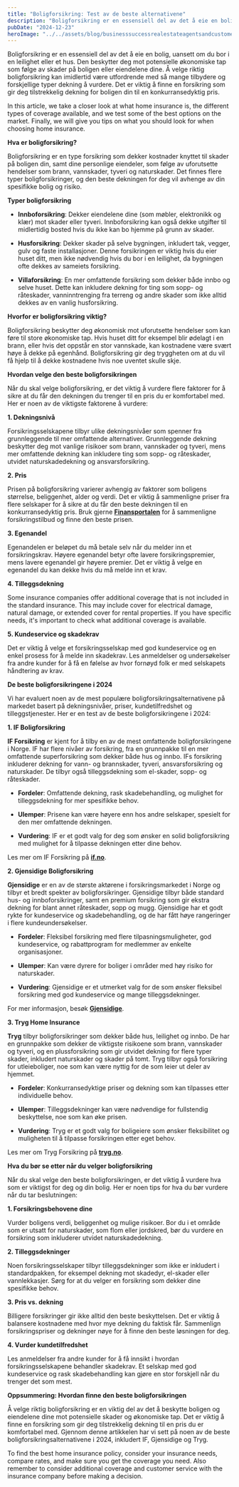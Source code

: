 ```yaml
---
title: "Boligforsikring: Test av de beste alternativene"
description: "Boligforsikring er en essensiell del av det å eie en bolig, uansett om du bor i en leilighet eller et hus. Den beskytter deg mot potensielle økonomiske tap som følge av skader på boligen eller eiendelene dine. Å velge riktig boligforsikring kan imidlertid være utfordrende med så mange tilbydere og forskjellige typer dekning å vurdere. &#8230; Read more"
pubDate: "2024-12-23"
heroImage: "../../assets/blog/businesssuccessrealestateagentsandcustomersshakeha.jpg"
---
```


Boligforsikring er en essensiell del av det å eie en bolig, uansett om du bor i en leilighet eller et hus. Den beskytter deg mot potensielle økonomiske tap som følge av skader på boligen eller eiendelene dine. Å velge riktig boligforsikring kan imidlertid være utfordrende med så mange tilbydere og forskjellige typer dekning å vurdere. Det er viktig å finne en forsikring som gir deg tilstrekkelig dekning for boligen din til en konkurransedyktig pris.

In this article, we take a closer look at what home insurance is, the different types of coverage available, and we test some of the best options on the market. Finally, we will give you tips on what you should look for when choosing home insurance.

**Hva er boligforsikring?**

Boligforsikring er en type forsikring som dekker kostnader knyttet til skader på boligen din, samt dine personlige eiendeler, som følge av uforutsette hendelser som brann, vannskader, tyveri og naturskader. Det finnes flere typer boligforsikringer, og den beste dekningen for deg vil avhenge av din spesifikke bolig og risiko.

**Typer boligforsikring**

- **Innboforsikring**: Dekker eiendelene dine (som møbler, elektronikk og klær) mot skader eller tyveri. Innboforsikring kan også dekke utgifter til midlertidig bosted hvis du ikke kan bo hjemme på grunn av skader.

- **Husforsikring**: Dekker skader på selve bygningen, inkludert tak, vegger, gulv og faste installasjoner. Denne forsikringen er viktig hvis du eier huset ditt, men ikke nødvendig hvis du bor i en leilighet, da bygningen ofte dekkes av sameiets forsikring.

- **Villaforsikring**: En mer omfattende forsikring som dekker både innbo og selve huset. Dette kan inkludere dekning for ting som sopp- og råteskader, vanninntrenging fra terreng og andre skader som ikke alltid dekkes av en vanlig husforsikring.

**Hvorfor er boligforsikring viktig?**

Boligforsikring beskytter deg økonomisk mot uforutsette hendelser som kan føre til store økonomiske tap. Hvis huset ditt for eksempel blir ødelagt i en brann, eller hvis det oppstår en stor vannskade, kan kostnadene være svært høye å dekke på egenhånd. Boligforsikring gir deg tryggheten om at du vil få hjelp til å dekke kostnadene hvis noe uventet skulle skje.

**Hvordan velge den beste boligforsikringen**

Når du skal velge boligforsikring, er det viktig å vurdere flere faktorer for å sikre at du får den dekningen du trenger til en pris du er komfortabel med. Her er noen av de viktigste faktorene å vurdere:

**1. Dekningsnivå**

Forsikringsselskapene tilbyr ulike dekningsnivåer som spenner fra grunnleggende til mer omfattende alternativer. Grunnleggende dekning beskytter deg mot vanlige risikoer som brann, vannskader og tyveri, mens mer omfattende dekning kan inkludere ting som sopp- og råteskader, utvidet naturskadedekning og ansvarsforsikring.

**2. Pris**

Prisen på boligforsikring varierer avhengig av faktorer som boligens størrelse, beliggenhet, alder og verdi. Det er viktig å sammenligne priser fra flere selskaper for å sikre at du får den beste dekningen til en konkurransedyktig pris. Bruk gjerne **[Finansportalen](https://www.finansportalen.no)** for å sammenligne forsikringstilbud og finne den beste prisen.

**3. Egenandel**

Egenandelen er beløpet du må betale selv når du melder inn et forsikringskrav. Høyere egenandel betyr ofte lavere forsikringspremier, mens lavere egenandel gir høyere premier. Det er viktig å velge en egenandel du kan dekke hvis du må melde inn et krav.

**4. Tilleggsdekning**

Some insurance companies offer additional coverage that is not included in the standard insurance. This may include cover for electrical damage, natural damage, or extended cover for rental properties. If you have specific needs, it's important to check what additional coverage is available.

**5. Kundeservice og skadekrav**

Det er viktig å velge et forsikringsselskap med god kundeservice og en enkel prosess for å melde inn skadekrav. Les anmeldelser og undersøkelser fra andre kunder for å få en følelse av hvor fornøyd folk er med selskapets håndtering av krav.

**De beste boligforsikringene i 2024**

Vi har evaluert noen av de mest populære boligforsikringsalternativene på markedet basert på dekningsnivåer, priser, kundetilfredshet og tilleggstjenester. Her er en test av de beste boligforsikringene i 2024:

**1. IF Boligforsikring**

**IF Forsikring** er kjent for å tilby en av de mest omfattende boligforsikringene i Norge. IF har flere nivåer av forsikring, fra en grunnpakke til en mer omfattende superforsikring som dekker både hus og innbo. IFs forsikring inkluderer dekning for vann- og brannskader, tyveri, ansvarsforsikring og naturskader. De tilbyr også tilleggsdekning som el-skader, sopp- og råteskader.

- **Fordeler**: Omfattende dekning, rask skadebehandling, og mulighet for tilleggsdekning for mer spesifikke behov.

- **Ulemper**: Prisene kan være høyere enn hos andre selskaper, spesielt for den mer omfattende dekningen.

- **Vurdering**: IF er et godt valg for deg som ønsker en solid boligforsikring med mulighet for å tilpasse dekningen etter dine behov.

Les mer om IF Forsikring på **[if.no](https://www.if.no)**.

**2. Gjensidige Boligforsikring**

**Gjensidige** er en av de største aktørene i forsikringsmarkedet i Norge og tilbyr et bredt spekter av boligforsikringer. Gjensidige tilbyr både standard hus- og innboforsikringer, samt en premium forsikring som gir ekstra dekning for blant annet råteskader, sopp og mugg. Gjensidige har et godt rykte for kundeservice og skadebehandling, og de har fått høye rangeringer i flere kundeundersøkelser.

- **Fordeler**: Fleksibel forsikring med flere tilpasningsmuligheter, god kundeservice, og rabattprogram for medlemmer av enkelte organisasjoner.

- **Ulemper**: Kan være dyrere for boliger i områder med høy risiko for naturskader.

- **Vurdering**: Gjensidige er et utmerket valg for de som ønsker fleksibel forsikring med god kundeservice og mange tilleggsdekninger.

For mer informasjon, besøk **[Gjensidige](https://www.gjensidige.no)**.

**3. Tryg Home Insurance**

**Tryg** tilbyr boligforsikringer som dekker både hus, leilighet og innbo. De har en grunnpakke som dekker de viktigste risikoene som brann, vannskader og tyveri, og en plussforsikring som gir utvidet dekning for flere typer skader, inkludert naturskader og skader på tomt. Tryg tilbyr også forsikring for utleieboliger, noe som kan være nyttig for de som leier ut deler av hjemmet.

- **Fordeler**: Konkurransedyktige priser og dekning som kan tilpasses etter individuelle behov.

- **Ulemper**: Tilleggsdekninger kan være nødvendige for fullstendig beskyttelse, noe som kan øke prisen.

- **Vurdering**: Tryg er et godt valg for boligeiere som ønsker fleksibilitet og muligheten til å tilpasse forsikringen etter eget behov.

Les mer om Tryg Forsikring på **[tryg.no](https://www.tryg.no)**.

**Hva du bør se etter når du velger boligforsikring**

Når du skal velge den beste boligforsikringen, er det viktig å vurdere hva som er viktigst for deg og din bolig. Her er noen tips for hva du bør vurdere når du tar beslutningen:

**1. Forsikringsbehovene dine**

Vurder boligens verdi, beliggenhet og mulige risikoer. Bor du i et område som er utsatt for naturskader, som flom eller jordskred, bør du vurdere en forsikring som inkluderer utvidet naturskadedekning.

**2. Tilleggsdekninger**

Noen forsikringsselskaper tilbyr tilleggsdekninger som ikke er inkludert i standardpakken, for eksempel dekning mot skadedyr, el-skader eller vannlekkasjer. Sørg for at du velger en forsikring som dekker dine spesifikke behov.

**3. Pris vs. dekning**

Billigere forsikringer gir ikke alltid den beste beskyttelsen. Det er viktig å balansere kostnadene med hvor mye dekning du faktisk får. Sammenlign forsikringspriser og dekninger nøye for å finne den beste løsningen for deg.

**4. Vurder kundetilfredshet**

Les anmeldelser fra andre kunder for å få innsikt i hvordan forsikringsselskapene behandler skadekrav. Et selskap med god kundeservice og rask skadebehandling kan gjøre en stor forskjell når du trenger det som mest.

**Oppsummering: Hvordan finne den beste boligforsikringen**

Å velge riktig boligforsikring er en viktig del av det å beskytte boligen og eiendelene dine mot potensielle skader og økonomiske tap. Det er viktig å finne en forsikring som gir deg tilstrekkelig dekning til en pris du er komfortabel med. Gjennom denne artikkelen har vi sett på noen av de beste boligforsikringsalternativene i 2024, inkludert IF, Gjensidige og Tryg.

To find the best home insurance policy, consider your insurance needs, compare rates, and make sure you get the coverage you need. Also remember to consider additional coverage and customer service with the insurance company before making a decision.